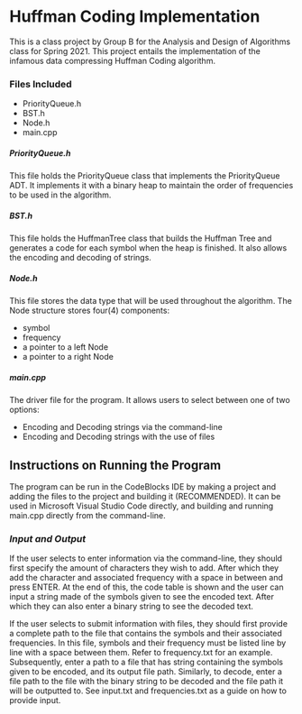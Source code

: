 # Huffman Coding Implementation
This is a class project by Group B for the Analysis and Design of Algorithms class for Spring 2021. This project entails the implementation of the infamous data compressing Huffman Coding algorithm.

### Files Included
- PriorityQueue.h
- BST.h
- Node.h
- main.cpp

##### _PriorityQueue.h_
This file holds the PriorityQueue class that implements the PriorityQueue ADT. It implements it with a binary heap to maintain the order of frequencies to be used in the algorithm.

##### _BST.h_
This file holds the HuffmanTree class that builds the Huffman Tree and generates a code for each symbol when the heap is finished. It also allows the encoding and decoding of strings.

##### _Node.h_
This file stores the data type that will be used throughout the algorithm. The Node structure stores four(4) components:
- symbol
- frequency
- a pointer to a left Node
- a pointer to a right Node

##### _main.cpp_
The driver file for the program. It allows users to select between one of two options:
- Encoding and Decoding strings via the command-line
- Encoding and Decoding strings with the use of files

## Instructions on Running the Program
The program can be run in the CodeBlocks IDE by making a project and adding the files to the project and building it (RECOMMENDED). It can be used in Microsoft Visual Studio Code directly, and building and running main.cpp directly from the command-line.

### _Input and Output_
If the user selects to enter information via the command-line, they should first specify the amount of characters they wish to add. After which they add the character and associated frequency with a space in between and press ENTER. At the end of this, the code table is shown and the user can input a string made of the symbols given to see the encoded text. After which they can also enter a binary string to see the decoded text.


If the user selects to submit information with files, they should first provide a complete path to the file that contains the symbols and their associated frequencies. In this file, symbols and their frequency must be listed line by line with a space between them. Refer to frequency.txt for an example.
Subsequently, enter a path to a file that has string containing the symbols given to be encoded, and its output file path. Similarly, to decode, enter a file path to the file with the binary string to be decoded and the file path it will be outputted to. See input.txt and frequencies.txt as a guide on how to provide input.
